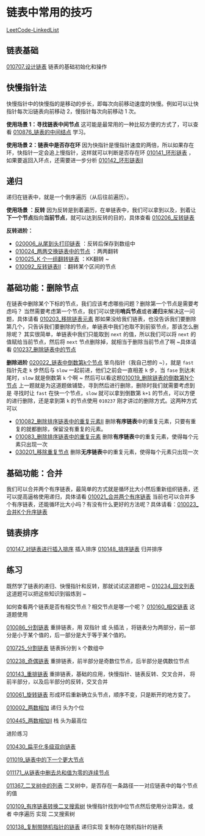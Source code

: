 # 链表中常用的技巧

[LeetCode-LinkedList](https://leetcode-cn.com/problemset/all/?topicSlugs=linked-list) 

## 链表基础

 [010707.设计链表](https://github.com/CalmCenter/LeetCode/tree/master/链表_LinkedList/010707_设计链表)  链表的基础初始化和操作

## 快慢指针法

快慢指针中的快慢指的是移动的步长，即每次向前移动速度的快慢。例如可以让快指针每次沿链表向前移动 2，慢指针每次向前移动 1 次。

**使用场景 1：寻找链表中间节点**
这可能是最常用的一种比较方便的方式了，可以查看 [010876_链表的中间结点](https://github.com/CalmCenter/LeetCode/tree/master/链表_LinkedList/010876_链表的中间结点) 学习。

**使用场景 2：链表中是否存在环**
因为快指针是慢指针速度的两倍，所以如果存在环，快指针一定会追上慢指针，这样就可以判断是否存在环 [010141_环形链表](https://github.com/CalmCenter/LeetCode/tree/master/链表_LinkedList/010141_环形链表) ，如果要返回入环点，还需要进一步分析 [010142_环形链表II](https://github.com/CalmCenter/LeetCode/tree/master/链表_LinkedList/010142_环形链表II)

## 递归

递归在链表中，就是一个倒序遍历（从后往前遍历）。

**使用场景 ：反转**
因为反转是到着遍历，在单链表中，我们可以拿到以及，到着让**下一个节点**指向**当前节点**，就可以达到反转的目的，具体查看 [010206_反转链表](https://github.com/CalmCenter/LeetCode/tree/master/链表_LinkedList/010206_反转链表)

**反转进阶：** 

- [020006_从尾到头打印链表](https://github.com/CalmCenter/LeetCode/tree/master/链表_LinkedList/020006_从尾到头打印链表) ：反转后保存到数组中
- [010024_两两交换链表中的节点](https://github.com/CalmCenter/LeetCode/tree/master/链表_LinkedList/010024_两两交换链表中的节点) ：两两翻转
- [010025_K 个一组翻转链表](https://github.com/CalmCenter/LeetCode/tree/master/链表_LinkedList/010025_K个一组翻转链表) ：KK翻转 ~
- [010092_反转链表II](https://github.com/CalmCenter/LeetCode/tree/master/链表_LinkedList/010092_反转链表II) ：翻转某个区间的节点

## 基础功能：删除节点

在链表中删除某个下标的节点，我们应该考虑哪些问题？删除第一个节点是需要考虑吗？
当然需要考虑第一个节点，我们可以使用**哨兵节点**或者**递归**来解决这一问题，具体请看 [010203_移除链表元素](https://github.com/CalmCenter/LeetCode/tree/master/链表_LinkedList/010203_移除链表元素)
那如果没给我们链表，也没告诉我们要删除第几个，只告诉我们要删除的节点，单链表中我们也取不到前驱节点，那该怎么删除呢？
其实很简单，单链表中我们只能取到 `next` 的值，所以我们可以将 `next` 的值赋给当前节点，然后将 `next` 节点删除掉，就相当于删除当前节点了啊 ~具体请看 [010237_删除链表中的节点](https://github.com/CalmCenter/LeetCode/tree/master/链表_LinkedList/010237_删除链表中的节点)

**删除进阶**
[020022_链表中倒数第k个节点](https://github.com/CalmCenter/LeetCode/tree/master/链表_LinkedList/020022_链表中倒数第k个节点) 笨鸟指针（我自己想的 ~），就是 `fast` 指针先走 `k` 步然后与 `slow` 一起前进，他们之前会一直相差 `k` 步，当 `fase` 到达末尾时，`slow` 就是倒数第 `k` 个啊 ~ 
然后可以看这题[010019_删除链表的倒数第N个节点](https://github.com/CalmCenter/LeetCode/tree/master/链表_LinkedList/010019_删除链表的倒数第N个节点)  上一题就是为这道题做铺垫，寻到然后进行删除，删除时我们就需要考虑到是 寻找时让 `fast` 在快一个节点，`slow` 就可以拿到倒数第 `k+1` 的节点，可以方便的进行删除，还是拿到第 `k` 的节点使用 `010237` 刚才讲过的删除方式。这两种方式可以

- [010082_删除排序链表中的重复元素II](https://github.com/CalmCenter/LeetCode/tree/master/链表_LinkedList/010082_删除排序链表中的重复元素II) 删除**有序链表**中的重复元素，只要有重复的就都删除，保留没有重复的元素。
- [010083_删除排序链表中的重复元素](https://github.com/CalmCenter/LeetCode/tree/master/链表_LinkedList/010083_删除排序链表中的重复元素) 删除**有序链表**中的重复元素，使得每个元素只出现一次
- [030201_移除重复节点](https://github.com/CalmCenter/LeetCode/tree/master/链表_LinkedList/030201_移除重复节点) 删除**无序链表**中的重复元素，使得每个元素只出现一次

## 基础功能：合并

我们可以合并两个有序链表，最简单的方式就是循环比大小然后重新组织链表，还可以提高逼格使用递归，具体请看 [010021_合并两个有序链表](https://github.com/CalmCenter/LeetCode/tree/master/链表_LinkedList/010021_合并两个有序链表)
当前也可以合并多个有序链表，还能循环比大小吗？有没有什么更好的方法呢？具体请看：[010023_合并K个升序链表](https://github.com/CalmCenter/LeetCode/tree/master/链表_LinkedList/010023_合并K个升序链表)

## 链表排序

[010147_对链表进行插入排序](https://github.com/CalmCenter/LeetCode/tree/master/链表_LinkedList/010147_对链表进行插入排序) 插入排序
[010148_排序链表](https://github.com/CalmCenter/LeetCode/tree/master/链表_LinkedList/010148_排序链表) 归并排序

## 练习

既然学了链表的递归、快慢指针和反转，那就试试这道题吧 ~ [010234_回文列表](https://github.com/CalmCenter/LeetCode/tree/master/链表_LinkedList/010234_回文列表) 这道题可以把这些知识到锻炼到 ~ 

如何查看两个链表是否有相交节点？相交节点是哪一个呢？
[010160_相交链表](https://github.com/CalmCenter/LeetCode/tree/master/链表_LinkedList/010160_相交链表)  这道题使用







[010086_分割链表](https://github.com/CalmCenter/LeetCode/tree/master/链表_LinkedList/010086_分割链表) 重排链表，用 双指针 或 头插法 ，将链表分为两部分，前一部分是小于某个值的，后一部分是大于等于某个值的。

[010725_分割链表](https://github.com/CalmCenter/LeetCode/tree/master/链表_LinkedList/010725_分割链表) 链表拆分到 `k` 个数组中

[010238_奇偶链表](https://github.com/CalmCenter/LeetCode/tree/master/链表_LinkedList/010238_奇偶链表) 重排链表，前半部分是奇数位节点，后半部分是偶数位节点

[010143_重排链表](https://github.com/CalmCenter/LeetCode/tree/master/链表_LinkedList/010143_重排链表) 重排链表，基础的应用，快慢指针、链表反转、交叉合并， 将前半部分，以及后半部分的反转，交叉合并









[010061_旋转链表](https://github.com/CalmCenter/LeetCode/tree/master/链表_LinkedList/010061_旋转链表) 形成环后重新确立头节点，顺序不变，只是断开的地方变了。





[010002_两数相加](https://github.com/CalmCenter/LeetCode/tree/master/链表_LinkedList/010002_两数相加) 递归 头为个位

[010445_两数相加II](https://github.com/CalmCenter/LeetCode/tree/master/链表_LinkedList/010445_两数相加II) 栈 头为最高位





进阶练习

[010430_扁平化多级双向链表](https://github.com/CalmCenter/LeetCode/tree/master/链表_LinkedList/010430_扁平化多级双向链表)

[011019_链表中的下一个更大节点](https://github.com/CalmCenter/LeetCode/tree/master/链表_LinkedList/011019_链表中的下一个更大节点)

[011171_从链表中删去总和值为零的连续节点](https://github.com/CalmCenter/LeetCode/tree/master/链表_LinkedList/011171_从链表中删去总和值为零的连续节点)

[011367_二叉树中的列表](https://github.com/CalmCenter/LeetCode/tree/master/链表_LinkedList/011367_二叉树中的列表) 二叉树中，是否存在一条路径一一对应链表中的每个节点的值

[010109_有序链表转换二叉搜索树](https://github.com/CalmCenter/LeetCode/tree/master/链表_LinkedList/010109_有序链表转换二叉搜索树) 快慢指针找到中位节点然后使用分治算法，或者 中序遍历 实现 二叉搜索树

[010138_复制带随机指针的链表](https://github.com/CalmCenter/LeetCode/tree/master/链表_LinkedList/010138_复制带随机指针的链表) 递归实现 复制存在随机指针的链表